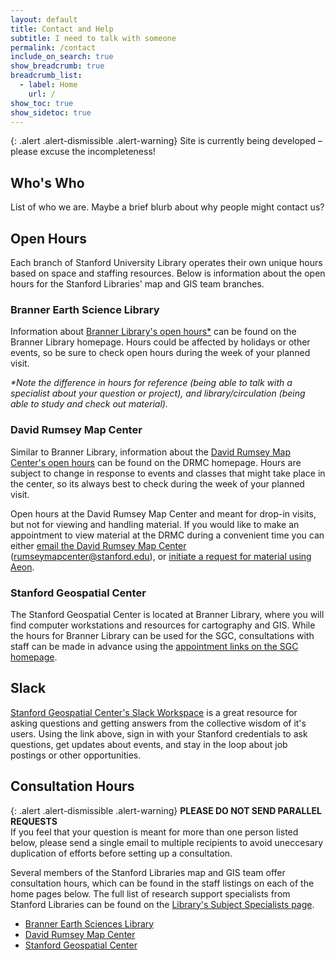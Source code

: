 ```yaml
---
layout: default
title: Contact and Help
subtitle: I need to talk with someone
permalink: /contact
include_on_search: true
show_breadcrumb: true
breadcrumb_list:
  - label: Home
    url: /
show_toc: true
show_sidetoc: true
---
```


{: .alert .alert-dismissible .alert-warning}
Site is currently being developed – please excuse the incompleteness!

## Who's Who

List of who we are. Maybe a brief blurb about why people might contact us?

## Open Hours

Each branch of Stanford University Library operates their own unique hours based on space and staffing resources. Below is information about the open hours for the Stanford Libraries' map and GIS team branches.

### Branner Earth Science Library

Information about [Branner Library's open hours\*](https://library.stanford.edu/libraries/branner-earth-sciences-library-map-collections) can be found on the Branner Library homepage. Hours could be affected by holidays or other events, so be sure to check open hours during the week of your planned visit.

_\*Note the difference in hours for reference (being able to talk with a specialist about your question or project), and library/circulation (being able to study and check out material)._

### David Rumsey Map Center

Similar to Branner Library, information about the [David Rumsey Map Center's open hours](https://library.stanford.edu/libraries/david-rumsey-map-center) can be found on the DRMC homepage. Hours are subject to change in response to events and classes that might take place in the center, so its always best to check during the week of your planned visit.

Open hours at the David Rumsey Map Center and meant for drop-in visits, but not for viewing and handling material. If you would like to make an appointment to view material at the DRMC during a convenient time you can either [email the David Rumsey Map Center](mailto:rumseymapcenter@stanford.edu) (rumseymapcenter@stanford.edu), or [initiate a request for material using Aeon](#).

### Stanford Geospatial Center

The Stanford Geospatial Center is located at Branner Library, where you will find computer workstations and resources for cartography and GIS. While the hours for Branner Library can be used for the SGC, consultations with staff can be made in advance using the [appointment links on the SGC homepage](https://library.stanford.edu/libraries/stanford-geospatial-center).

## Slack

[Stanford Geospatial Center's Slack Workspace](https://stanford-geospatial.slack.com/) is a great resource for asking questions and getting answers from the collective wisdom of it's users. Using the link above, sign in with your Stanford credentials to ask questions, get updates about events, and stay in the loop about job postings or other opportunities.

## Consultation Hours

{: .alert .alert-dismissible .alert-warning}
<b>PLEASE DO NOT SEND PARALLEL REQUESTS</b> <br>
If you feel that your question is meant for more than one person listed below, please send a single email to multiple recipients to avoid uneccesary duplication of efforts before setting up a consultation.

Several members of the Stanford Libraries map and GIS team offer consultation hours, which can be found in the staff listings on each of the home pages below. The full list of research support specialists from Stanford Libraries can be found on the [Library's Subject Specialists page](https://library.stanford.edu/libraries/stanford-geospatial-center).

- [Branner Earth Sciences Library](https://library.stanford.edu/libraries/branner-earth-sciences-library-map-collections)
- [David Rumsey Map Center](https://library.stanford.edu/libraries/david-rumsey-map-center)
- [Stanford Geospatial Center](https://library.stanford.edu/libraries/stanford-geospatial-center)
